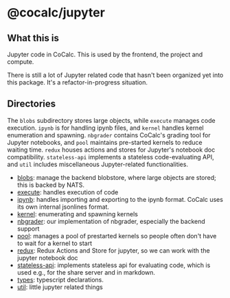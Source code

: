 # @cocalc/jupyter

## What this is

Jupyter code in CoCalc. This is used by the frontend, the project and compute.

There is still a lot of Jupyter related code that hasn't been organized yet into this package. It's a refactor-in-progress situation.

## Directories

The `blobs` subdirectory stores large objects, while `execute` manages code execution. `ipynb` is for handling ipynb files, and `kernel` handles kernel enumeration and spawning. `nbgrader` contains CoCalc's grading tool for Jupyter notebooks, and `pool` maintains pre-started kernels to reduce waiting time. `redux` houses actions and stores for Jupyter's notebook doc compatibility. `stateless-api` implements a stateless code-evaluating API, and `util` includes miscellaneous Jupyter-related functionalities.

- [blobs](./blobs): manage the backend blobstore, where large objects are stored; this is backed by NATS.
- [execute](./execute): handles execution of code
- [ipynb](./ipynb): handles importing and exporting to the ipynb format.  CoCalc uses its own internal jsonlines format.
- [kernel](./kernel): enumerating and spawning kernels
- [nbgrader](./nbgrader): our implementation of nbgrader, especially the backend support
- [pool](./pool): manages a pool of prestarted kernels so people often don't have to wait for a kernel to start
- [redux](./redux): Redux Actions and Store for jupyter, so we can work with the jupyter notebook doc 
- [stateless\-api](./stateless-api): implements stateless api for evaluating code, which is used e.g., for the share server and in markdown.
- [types](./types): typescript declarations.
- [util](./util): little jupyter related things

